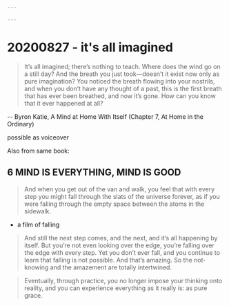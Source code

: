 ```yaml
---

---
```


# 20200827 - it's all imagined

>It’s all imagined; there’s nothing to teach. Where does the wind go on a still day? And the breath you just took—doesn’t it exist now only as pure imagination? You noticed the breath flowing into your nostrils, and when you don’t have any thought of a past, this is the first breath that has ever been breathed, and now it’s gone. How can you know that it ever happened at all?

-- Byron Katie, A Mind at Home With Itself (Chapter 7, At Home in the Ordinary)

possible as voiceover

Also from same book:

## 6 MIND IS EVERYTHING, MIND IS GOOD

>And when you get out of the van and walk, you feel that with every step you might fall through the slats of the universe forever, as if you were falling through the empty space between the atoms in the sidewalk. 

- a film of falling 

>And still the next step comes, and the next, and it’s all happening by itself. But you’re not even looking over the edge, you’re falling over the edge with every step. Yet you don’t ever fall, and you continue to learn that falling is not possible. And that’s amazing. So the not-knowing and the amazement are totally intertwined.

>Eventually, through practice, you no longer impose your thinking onto reality, and you can experience everything as it really is: as pure grace. 
